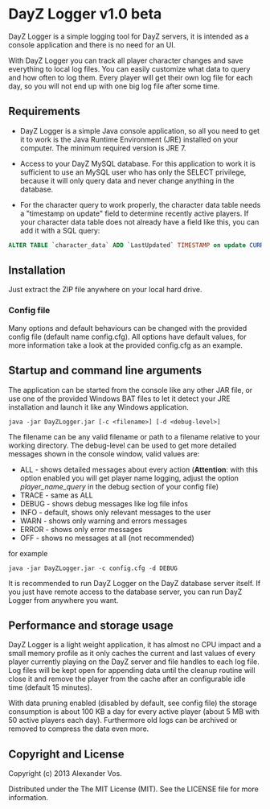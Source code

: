 DayZ Logger v1.0 beta
=====================

DayZ Logger is a simple logging tool for DayZ servers, it is intended as a console application and there is no need for an UI.

With DayZ Logger you can track all player character changes and save everything to local log files. You can easily customize what data to query and how often to log them. Every player will get their own log file for each day, so you will not end up with one big log file after some time.

## Requirements
* DayZ Logger is a simple Java console application, so all you need to get it to work is the Java Runtime Environment (JRE) installed on your computer. The minimum required version is JRE 7.

* Access to your DayZ MySQL database. For this application to work it is sufficient to use an MySQL user who has only the SELECT privilege, because it will only query data and never change anything in the database.

* For the character query to work properly, the character data table needs a "timestamp on update" field to determine recently active players. If your character data table does not already have a field like this, you can add it with a SQL query:
```sql
ALTER TABLE `character_data` ADD `LastUpdated` TIMESTAMP on update CURRENT_TIMESTAMP NOT NULL DEFAULT CURRENT_TIMESTAMP;
```

## Installation
Just extract the ZIP file anywhere on your local hard drive.

### Config file
Many options and default behaviours can be changed with the provided config file (default name config.cfg).
All options have default values, for more information take a look at the provided config.cfg as an example.

## Startup and command line arguments
The application can be started from the console like any other JAR file, or use one of the provided Windows BAT files to let it detect your JRE installation and launch it like any Windows application.

```
java -jar DayZLogger.jar [-c <filename>] [-d <debug-level>]
```
The filename can be any valid filename or path to a filename relative to your working directory.
The debug-level can be used to get more detailed messages shown in the console window, valid values are:
- ALL - shows detailed messages about every action (**Attention**: with this option enabled you will get player name logging, adjust the option *player_name_query* in the debug section of your config file)
- TRACE - same as ALL
- DEBUG - shows debug messages like log file infos
- INFO - default, shows only relevant messages to the user
- WARN - shows only warning and errors messages
- ERROR - shows only error messages
- OFF - shows no messages at all (not recommended)

for example
```
java -jar DayZLogger.jar -c config.cfg -d DEBUG
```

It is recommended to run DayZ Logger on the DayZ database server itself. If you just have remote access to the database server, you can run DayZ Logger from anywhere you want.

## Performance and storage usage
DayZ Logger is a light weight application, it has almost no CPU impact and a small memory profile as it only caches the current and last values of every player currently playing on the DayZ server and file handles to each log file. Log files will be kept open for appending data until the cleanup routine will close it and remove the player from the cache after an configurable idle time (default 15 minutes).

With data pruning enabled (disabled by default, see config file) the storage consumption is about 100 KB a day for every active player (about 5 MB with 50 active players each day). Furthermore old logs can be archived or removed to compress the data even more.

## Copyright and License
Copyright (c) 2013 Alexander Vos.

Distributed under the The MIT License (MIT).  See the LICENSE file for more information.
